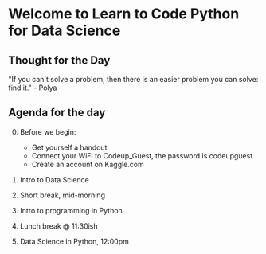 # Welcome to Learn to Code Python for Data Science

## Thought for the Day
"If you can't solve a problem,
    then there is an easier problem you can solve: 
        find it."
            - Polya

## Agenda for the day
0. Before we begin: 
    - Get yourself a handout
    - Connect your WiFi to Codeup_Guest, the password is codeupguest
    - Create an account on Kaggle.com

1. Intro to Data Science

2. Short break, mid-morning

3. Intro to programming in Python

4. Lunch break @ 11:30ish

4. Data Science in Python, 12:00pm
